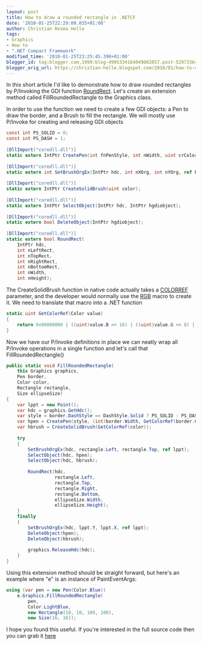 ```yaml
---
layout: post
title: How to draw a rounded rectangle in .NETCF
date: '2010-01-25T22:29:00.035+01:00'
author: Christian Resma Helle
tags:
- Graphics
- How to
- ".NET Compact Framework"
modified_time: '2010-01-25T23:25:45.390+01:00'
blogger_id: tag:blogger.com,1999:blog-4995334164049002857.post-5297336445844260040
blogger_orig_url: https://christian-helle.blogspot.com/2010/01/how-to-draw-rounded-rectangle-in-netcf.html
---
```


In this short article I'd like to demonstrate how to draw rounded rectangles by P/Invoking the GDI function [RoundRect](https://learn.microsoft.com/en-us/previous-versions/aa929212(v=msdn.10)?WT.mc_id=DT-MVP-5004822). Let's create an extension method called FillRoundedRectangle to the Graphics class.  
  
In order to use the function we need to create a few GDI objects: a Pen to draw the border, and a Brush to fill the rectangle. We will mostly use P/Invoke for creating and releasing GDI objects  
  
```csharp
const int PS_SOLID = 0;
const int PS_DASH = 1;
 
[DllImport("coredll.dll")]
static extern IntPtr CreatePen(int fnPenStyle, int nWidth, uint crColor);
 
[DllImport("coredll.dll")]
static extern int SetBrushOrgEx(IntPtr hdc, int nXOrg, int nYOrg, ref Point lppt);
 
[DllImport("coredll.dll")]
static extern IntPtr CreateSolidBrush(uint color);
 
[DllImport("coredll.dll")]
static extern IntPtr SelectObject(IntPtr hdc, IntPtr hgdiobject);
 
[DllImport("coredll.dll")]
static extern bool DeleteObject(IntPtr hgdiobject);
 
[DllImport("coredll.dll")]
static extern bool RoundRect(
    IntPtr hdc, 
    int nLeftRect, 
    int nTopRect, 
    int nRightRect, 
    int nBottomRect, 
    int nWidth, 
    int nHeight);
```

The CreateSolidBrush function in native code actually takes a [COLORREF](https://learn.microsoft.com/en-us/previous-versions/aa923096(v=msdn.10)?WT.mc_id=DT-MVP-5004822) parameter, and the developer would normally use the [RGB](https://learn.microsoft.com/en-us/previous-versions/aa927387(v=msdn.10)?WT.mc_id=DT-MVP-5004822) macro to create it. We need to translate that macro into a .NET function  
  
```csharp
static uint GetColorRef(Color value)
{
    return 0x00000000 | ((uint)value.B << 16) | ((uint)value.G << 8) | (uint)value.R;
}
```
  
Now we have our P/Invoke definitions in place we can neatly wrap all P/Invoke operations in a single function and let's call that FillRoundedRectangle()  
  
```csharp
public static void FillRoundedRectangle(
    this Graphics graphics,
    Pen border,
    Color color,
    Rectangle rectangle,
    Size ellipseSize)
{
    var lppt = new Point();
    var hdc = graphics.GetHdc();
    var style = border.DashStyle == DashStyle.Solid ? PS_SOLID : PS_DASH;
    var hpen = CreatePen(style, (int)border.Width, GetColorRef(border.Color));
    var hbrush = CreateSolidBrush(GetColorRef(color));
 
    try
    {
        SetBrushOrgEx(hdc, rectangle.Left, rectangle.Top, ref lppt);
        SelectObject(hdc, hpen);
        SelectObject(hdc, hbrush);
 
        RoundRect(hdc, 
                  rectangle.Left, 
                  rectangle.Top, 
                  rectangle.Right, 
                  rectangle.Bottom, 
                  ellipseSize.Width, 
                  ellipseSize.Height);
    }
    finally
    {
        SetBrushOrgEx(hdc, lppt.Y, lppt.X, ref lppt);
        DeleteObject(hpen);
        DeleteObject(hbrush);
 
        graphics.ReleaseHdc(hdc);
    }
}
```
  
Using this extension method should be straight forward, but here's an example where "e" is an instance of PaintEventArgs:  

```csharp
using (var pen = new Pen(Color.Blue))
    e.Graphics.FillRoundedRectangle(
        pen, 
        Color.LightBlue, 
        new Rectangle(10, 10, 100, 100), 
        new Size(16, 16));
```  

I hope you found this useful. If you're interested in the full source code then you can grab it [here](/assets/samples/RoundedRectangle.cs)